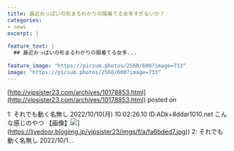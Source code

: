 ```yaml
---
title: 最近おっぱいの形まるわかりの服着てる女多すぎないか？
categories:
- news
excerpt: |
  
feature_text: |
  ## 最近おっぱいの形まるわかりの服着てる女多...
  
feature_image: "https://picsum.photos/2560/600?image=733"
image: "https://picsum.photos/2560/600?image=733"
---
```


[http://vipsister23.com/archives/10178853.html](http://vipsister23.com/archives/10178853.html)
posted on 

<!--more-->

1: それでも動く名無し 2022/10/10(月) 10:02:26.10 ID:ADk+8ddar1010.net こんな感じのやつ 【画像】![](https://livedoor.blogimg.jp/vipsister23/imgs/d/3/d3a12932.jpg[https://livedoor.blogimg.jp/vipsister23/imgs/f/a/fa6bded7.jpg)](https://livedoor.blogimg.jp/vipsister23/imgs/f/a/fa6bded7.jpg)) 2: それでも動く名無し 2022/10/1...
